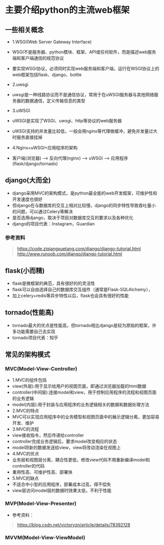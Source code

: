 # 主要介绍python的主流web框架


## 一些相关概念
* 1.WSGI(Web Server Gateway Interface)
* WSGI不是服务器、python模块、框架、API或任何软件，而是描述web服务端和客户端通信的规范协议
* 要实现WSGI协议，必须同时实现web服务端和客户端，运行在WSGI协议上的web框架包括flask、django、bottle

* 2.uwsgi
* uwsgi是一种线路协议而不是通信协议，常用于在uWSGI服务器与其他网络服务器的数据通信，定义传输信息的类型

* 3.uWSGI
* uWSGI是实现了WSGI、uwsgi、http等协议的web服务器
* uWSGI支持的并发量比较低，一般会用nginx等代理做缓冲，避免并发量过大时服务直接挂掉

* 4.Nginx+uWSGI+应用程序的架构
* 客户端(浏览器) ——> 反向代理(nginx) ——> uWSGI ——> 应用程序(flask/django/tornado)


## django(大而全)
* django采用MVC的架构模式，是python最全能的web开发框架，可维护性和开发速度也很好
* 但django在与数据库的交互上相对比较慢，django的同步特性导致吞吐量小的问题，可以通过Celery等解决
* 是否选用django，取决于项目对数据库交互的要求以及各种优化
* django的项目代表：Instagram，Guardian

### 参考资料
> https://code.ziqiangxuetang.com/django/django-tutorial.html
> http://www.runoob.com/django/django-tutorial.html


## flask(小而精)
* flask是微框架的典范，具有很好的的灵活性
* flask可以自由选择自己的数据库交互组件（通常是Flask-SQLAlchemy），
* 加上celery+redis等异步特性以后，flask也会具有很好的性能


## tornado(性能高)
* tornado最大的优点是性能高，但tornado相比django是较为原始的框架，许多功能需要自己去实现 
* tornado项目代表：知乎


## 常见的架构模式

### MVC(Model-View-Controller)
* 1.MVC的组件包括
* view(外层):用于显示给用户的视图页面，即通过浏览器加载的html数据
* controller(中间层):连接model和view，用于控制应用程序的流程和视图页面的业务逻辑
* model(内层):用于封装与应用程序的业务逻辑相关的数据和数据处理方法
* 2.MVC的特点
* MVC可以实现应用程序中的业务模型和视图页面中的展示逻辑分离，更加容易开发、维护
* 3.MVC的流程
* view接收指令，然后传递给controller
* controller完成业务逻辑后，要求model改变相应的状态
* model将新的数据发送给view，view将改动渲染在视图上
* 4.MVC的优点
* 业务层和视图层分离，耦合性更低，修改view代码不用重新编译model和controller的代码
* 重用性高、可维护性高、部署快
* 5.MVC的缺点
* 不适合中小型的应用程序，部署成本过高，得不偿失
* view层访问model层的数据时效果太低，不利于性能

### MVP(Model-View-Presenter)
* 参考资料：
> https://blog.csdn.net/victoryzn/article/details/78392128

### MVVM(Model-View-ViewModel)